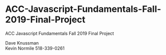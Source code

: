 # ACC-Javascript-Fundamentals-Fall-2019-Final-Project
ACC Javascript Fundamentals Fall 2019 Final Project

Dave Knussman  
Kevin Normile 518-339-0261